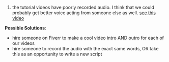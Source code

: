 1. the tutorial videos have poorly recorded audio. I think that we could probably get better
voice acting from someone else as well.
[ see this video ](https://drive.google.com/file/d/1exwT-4haDSjVxOWJRp-_Cb7cJpRp34TB/view)

**Possible Solutions**:
* hire someone on Fiverr to make a cool video intro AND outro for each of our videos
* hire someone to record the audio with the exact same words, OR take this as an 
opportunity to write a new script
